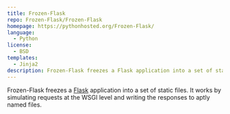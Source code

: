 ```yaml
---
title: Frozen-Flask
repo: Frozen-Flask/Frozen-Flask
homepage: https://pythonhosted.org/Frozen-Flask/
language:
  - Python
license:
  - BSD
templates:
  - Jinja2
description: Frozen-Flask freezes a Flask application into a set of static files.
---
```


Frozen-Flask freezes a [Flask](http://flask.pocoo.org/) application into a set of static files. It works by simulating requests at the WSGI level and writing the responses to aptly named files.
